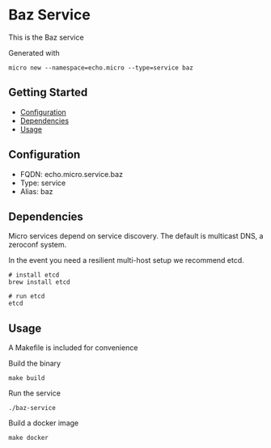 # Baz Service

This is the Baz service

Generated with

```
micro new --namespace=echo.micro --type=service baz
```

## Getting Started

- [Configuration](#configuration)
- [Dependencies](#dependencies)
- [Usage](#usage)

## Configuration

- FQDN: echo.micro.service.baz
- Type: service
- Alias: baz

## Dependencies

Micro services depend on service discovery. The default is multicast DNS, a zeroconf system.

In the event you need a resilient multi-host setup we recommend etcd.

```
# install etcd
brew install etcd

# run etcd
etcd
```

## Usage

A Makefile is included for convenience

Build the binary

```
make build
```

Run the service
```
./baz-service
```

Build a docker image
```
make docker
```